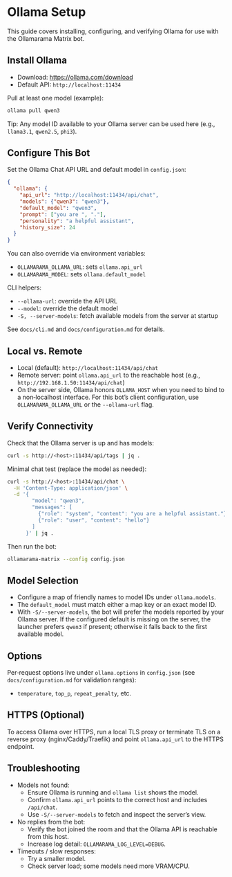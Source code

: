 # Ollama Setup

This guide covers installing, configuring, and verifying Ollama for use with the Ollamarama Matrix bot.

## Install Ollama

- Download: <https://ollama.com/download>
- Default API: `http://localhost:11434`

Pull at least one model (example):

```bash
ollama pull qwen3
```

Tip: Any model ID available to your Ollama server can be used here (e.g., `llama3.1`, `qwen2.5`, `phi3`).

## Configure This Bot

Set the Ollama Chat API URL and default model in `config.json`:

```json
{
  "ollama": {
    "api_url": "http://localhost:11434/api/chat",
    "models": {"qwen3": "qwen3"},
    "default_model": "qwen3",
    "prompt": ["you are ", "."],
    "personality": "a helpful assistant",
    "history_size": 24
  }
}
```

You can also override via environment variables:

- `OLLAMARAMA_OLLAMA_URL`: sets `ollama.api_url`
- `OLLAMARAMA_MODEL`: sets `ollama.default_model`

CLI helpers:

- `--ollama-url`: override the API URL
- `--model`: override the default model
- `-S, --server-models`: fetch available models from the server at startup

See `docs/cli.md` and `docs/configuration.md` for details.

## Local vs. Remote

- Local (default): `http://localhost:11434/api/chat`
- Remote server: point `ollama.api_url` to the reachable host (e.g., `http://192.168.1.50:11434/api/chat`)
- On the server side, Ollama honors `OLLAMA_HOST` when you need to bind to a non‑localhost interface. For this bot’s client configuration, use `OLLAMARAMA_OLLAMA_URL` or the `--ollama-url` flag.

## Verify Connectivity

Check that the Ollama server is up and has models:

```bash
curl -s http://<host>:11434/api/tags | jq .
```

Minimal chat test (replace the model as needed):

```bash
curl -s http://<host>:11434/api/chat \
  -H 'Content-Type: application/json' \
  -d '{
        "model": "qwen3",
        "messages": [
          {"role": "system", "content": "you are a helpful assistant."},
          {"role": "user", "content": "hello"}
        ]
      }' | jq .
```

Then run the bot:

```bash
ollamarama-matrix --config config.json
```

## Model Selection

- Configure a map of friendly names to model IDs under `ollama.models`.
- The `default_model` must match either a map key or an exact model ID.
- With `-S/--server-models`, the bot will prefer the models reported by your Ollama server. If the configured default is missing on the server, the launcher prefers `qwen3` if present; otherwise it falls back to the first available model.

## Options

Per‑request options live under `ollama.options` in `config.json` (see `docs/configuration.md` for validation ranges):

- `temperature`, `top_p`, `repeat_penalty`, etc.

## HTTPS (Optional)

To access Ollama over HTTPS, run a local TLS proxy or terminate TLS on a reverse proxy (nginx/Caddy/Traefik) and point `ollama.api_url` to the HTTPS endpoint.

## Troubleshooting

- Models not found:
  - Ensure Ollama is running and `ollama list` shows the model.
  - Confirm `ollama.api_url` points to the correct host and includes `/api/chat`.
  - Use `-S/--server-models` to fetch and inspect the server’s view.
- No replies from the bot:
  - Verify the bot joined the room and that the Ollama API is reachable from this host.
  - Increase log detail: `OLLAMARAMA_LOG_LEVEL=DEBUG`.
- Timeouts / slow responses:
  - Try a smaller model.
  - Check server load; some models need more VRAM/CPU.
